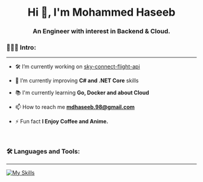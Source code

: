 <h1 align="center">Hi 👋, I'm Mohammed Haseeb</h1>
<h3 align="center">An Engineer with interest in Backend & Cloud.</h3>


<h3 align="left">🙋🏻‍♂️ Intro:</h3>
<hr size="10" noshade/>

- 🛠 I’m currently working on [sky-connect-flight-api](https://github.com/mohammed-haseeb/skyconnect-flight-api)

- 🚀 I’m currently improving **C# and .NET Core** skills

- 📚 I'm currently learning **Go, Docker and about Cloud**

<!-- - 📕 I'm also currently learning and revising **DSA and Computer Fundamentals** -->

- 📫 How to reach me **mdhaseeb.98@gmail.com**

- ⚡ Fun fact **I Enjoy Coffee and Anime.**

<br>

<!--
<h3 align="left"><u>🤝🏻 Connect with me:</u></h3>
<hr size="10" noshade/>
<p align="left">
<a href="https://linkedin.com/in/mohammed-haseeb98" target="blank"><img align="center" src="https://raw.githubusercontent.com/rahuldkjain/github-profile-readme-generator/master/src/images/icons/Social/linked-in-alt.svg" alt="mohammed-haseeb98" height="30" width="40" /></a>
</p>
<br> -->

<h3 align="left">🛠 Languages and Tools:</h3>
<hr size="10" noshade/>

[![My Skills](https://skillicons.dev/icons?i=cs,cpp,go,dotnet,git,github,aws,gcp,postman,terraform,python,visualstudio,vscode,linux,windows)](https://skillicons.dev)

<br>
<!--
<h3>📈 GitHub Stats:</h3>
<hr size="10" noshade/>
<p><img align="center" src="https://github-readme-streak-stats.herokuapp.com/?user=mohammed-haseeb&" alt="mohammed-haseeb" /></p> -->
